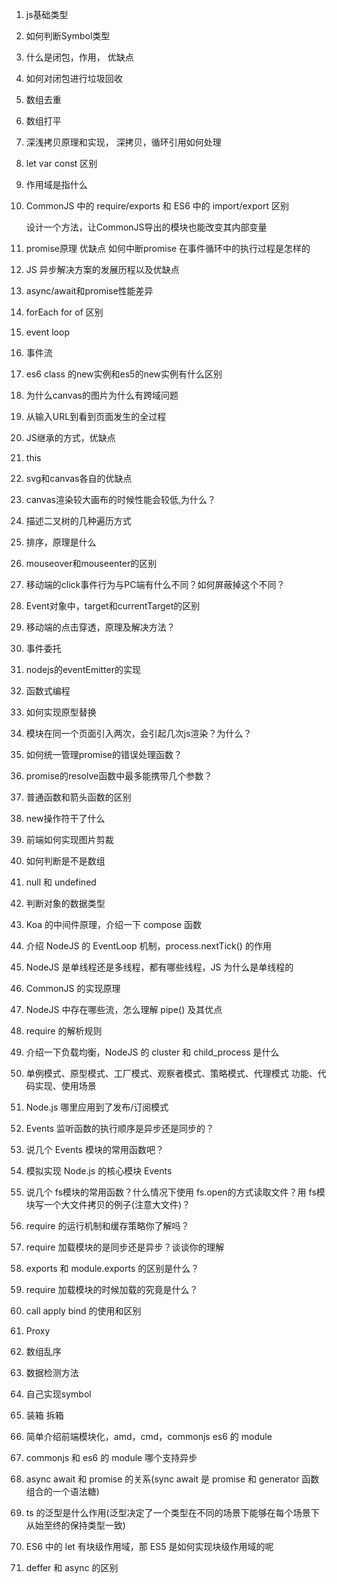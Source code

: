 1. js基础类型

2. 如何判断Symbol类型

3. 什么是闭包，作用， 优缺点

4. 如何对闭包进行垃圾回收

5. 数组去重

6. 数组打平

7. 深浅拷贝原理和实现，  深拷贝，循环引用如何处理

8. let var const 区别

9. 作用域是指什么

10. CommonJS 中的 require/exports 和 ES6 中的 import/export 区别

    设计一个方法，让CommonJS导出的模块也能改变其内部变量
    
11. promise原理 优缺点 如何中断promise 在事件循环中的执行过程是怎样的

12. JS 异步解决方案的发展历程以及优缺点

13. async/await和promise性能差异

14. forEach for of 区别

15. event loop

16. 事件流

17. es6 class 的new实例和es5的new实例有什么区别

18. 为什么canvas的图片为什么有跨域问题

19. 从输入URL到看到页面发生的全过程

20. JS继承的方式，优缺点

21. this

22. svg和canvas各自的优缺点

23. canvas渲染较大画布的时候性能会较低,为什么？

24. 描述二叉树的几种遍历方式

25. 排序，原理是什么

26. mouseover和mouseenter的区别

27. 移动端的click事件行为与PC端有什么不同？如何屏蔽掉这个不同？

28. Event对象中，target和currentTarget的区别

29. 移动端的点击穿透，原理及解决方法？

30. 事件委托

31. nodejs的eventEmitter的实现

32. 函数式编程

33. 如何实现原型替换

34. 模块在同一个页面引入两次，会引起几次js渲染？为什么？

35. 如何统一管理promise的错误处理函数？

36. promise的resolve函数中最多能携带几个参数？

37. 普通函数和箭头函数的区别

38. new操作符干了什么

39. 前端如何实现图片剪裁

40. 如何判断是不是数组

41. null 和 undefined

42. 判断对象的数据类型

43. Koa 的中间件原理，介绍一下 compose 函数

44. 介绍 NodeJS 的 EventLoop 机制，process.nextTick() 的作用

45. NodeJS 是单线程还是多线程，都有哪些线程，JS 为什么是单线程的

46. CommonJS 的实现原理

47. NodeJS 中存在哪些流，怎么理解 pipe() 及其优点

48. require 的解析规则

49. 介绍一下负载均衡，NodeJS 的 cluster 和 child_process 是什么

50. 单例模式、原型模式、工厂模式、观察者模式、策略模式、代理模式   功能、代码实现、使用场景

51. Node.js 哪里应用到了发布/订阅模式

52. Events 监听函数的执行顺序是异步还是同步的？

53. 说几个 Events 模块的常用函数吧？

54. 模拟实现 Node.js 的核心模块 Events

55. 说几个 fs模块的常用函数？什么情况下使用 fs.open的方式读取文件？用 fs模块写一个大文件拷贝的例子(注意大文件)？

56. require 的运行机制和缓存策略你了解吗？

57. require 加载模块的是同步还是异步？谈谈你的理解

58. exports 和 module.exports 的区别是什么？

59. require 加载模块的时候加载的究竟是什么？

60. call apply bind 的使用和区别 

61. Proxy

62. 数组乱序

63. 数据检测方法

64. 自己实现symbol

65. 装箱 拆箱

66. 简单介绍前端模块化，amd，cmd，commonjs es6 的 module
67. commonjs 和 es6 的 module 哪个支持异步
68. async await 和 promise 的关系(sync await 是 promise 和 generator 函数组合的一个语法糖)

69. ts 的泛型是什么作用(泛型决定了一个类型在不同的场景下能够在每个场景下从始至终的保持类型一致)

70. ES6 中的 let 有块级作用域，那 ES5 是如何实现块级作用域的呢

71. deffer 和 async 的区别